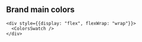 ## Brand main colors

```
<div style={{display: "flex", flexWrap: "wrap"}}>
  <ColorsSwatch />
</div>
```
